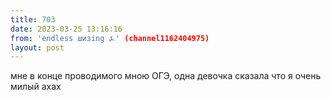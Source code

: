 ```yaml
---
title: 703
date: 2023-03-25 13:16:16
from: 'endless шизing ⍼' (channel1162404975)
layout: post
---
```


мне в конце проводимого мною ОГЭ, одна девочка сказала что я очень милый ахах
